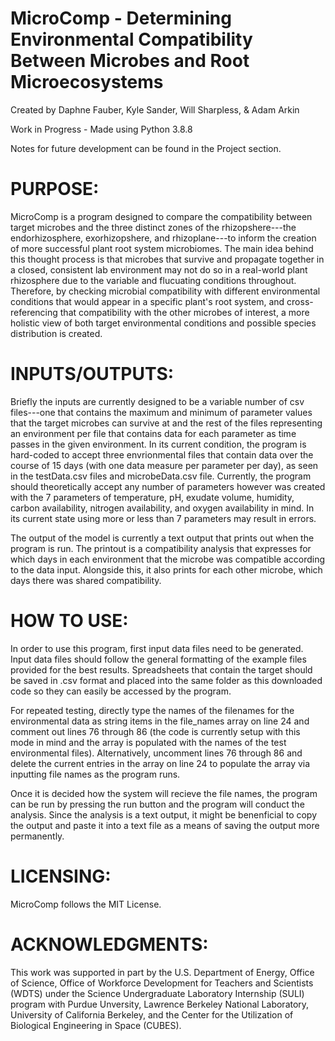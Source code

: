 # MicroComp - Determining Environmental Compatibility Between Microbes and Root Microecosystems
Created by Daphne Fauber, Kyle Sander, Will Sharpless, & Adam Arkin

Work in Progress - Made using Python 3.8.8

Notes for future development can be found in the Project section.

# PURPOSE:
MicroComp is a program designed to compare the compatibility between target microbes and the three distinct zones of the rhizopshere---the endorhizosphere, exorhizopshere, and rhizoplane---to inform the creation of more successful plant root system microbiomes. The main idea behind this thought process is that microbes that survive and propagate together in a closed, consistent lab environment may not do so in a real-world plant rhizosphere due to the variable and flucuating conditions throughout. Therefore, by checking microbial compatibility with different environmental conditions that would appear in a specific plant's root system, and cross-referencing that compatibility with the other microbes of interest, a more holistic view of both target environmental conditions and possible species distribution is created.

# INPUTS/OUTPUTS:
Briefly the inputs are currently designed to be a variable number of csv files---one that contains the maximum and minimum of parameter values that the target microbes can survive at and the rest of the files representing an environment per file that contains data for each parameter as time passes in the given environment. In its current condition, the program is hard-coded to accept three envrionmental files that contain data over the course of 15 days (with one data measure per parameter per day), as seen in the testData.csv files and microbeData.csv file. Currently, the program should theoretically accept any number of parameters however was created with the 7 parameters of temperature, pH, exudate volume, humidity, carbon availability, nitrogen availability, and oxygen availability in mind. In its current state using more or less than 7 parameters may result in errors.

The output of the model is currently a text output that prints out when the program is run. The printout is a compatibility analysis that expresses for which days in each environment that the microbe was compatible according to the data input. Alongside this, it also prints for each other microbe, which days there was shared compatibility. 

# HOW TO USE:
In order to use this program, first input data files need to be generated. Input data files should follow the general formatting of the example files provided for the best results. Spreadsheets that contain the target should be saved in .csv format and placed into the same folder as this downloaded code so they can easily be accessed by the program.

For repeated testing, directly type the names of the filenames for the environmental data as string items in the file_names array on line 24 and comment out lines 76 through 86 (the code is currently setup with this mode in mind and the array is populated with the names of the test environmental files). Alternatively, uncomment lines 76 through 86 and delete the current entries in the array on line 24 to populate the array via inputting file names as the program runs. 

Once it is decided how the system will recieve the file names, the program can be run by pressing the run button and the program will conduct the analysis. Since the analysis is a text output, it might be benenficial to copy the output and paste it into a text file as a means of saving the output more permanently. 

# LICENSING:
MicroComp follows the MIT License. 

# ACKNOWLEDGMENTS:
This work was supported in part by the U.S. Department of Energy, Office of Science, Office of Workforce Development for Teachers and Scientists (WDTS) under the Science Undergraduate Laboratory Internship (SULI) program with Purdue Unversity, Lawrence Berkeley National Laboratory, University of California Berkeley, and the Center for the Utilization of Biological Engineering in Space (CUBES).
